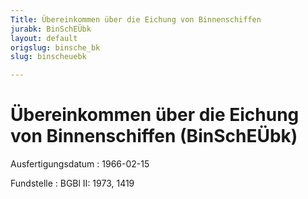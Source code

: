 ```yaml
---
Title: Übereinkommen über die Eichung von Binnenschiffen
jurabk: BinSchEÜbk
layout: default
origslug: binsche_bk
slug: binscheuebk

---
```


# Übereinkommen über die Eichung von Binnenschiffen (BinSchEÜbk)

Ausfertigungsdatum
:   1966-02-15

Fundstelle
:   BGBl II: 1973, 1419

